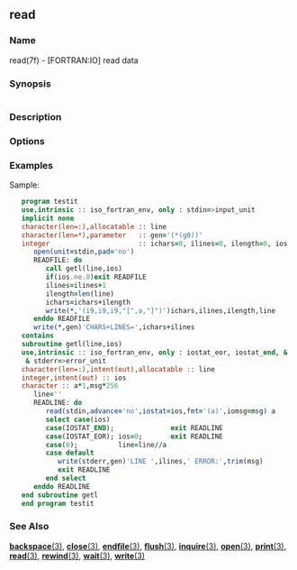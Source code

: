## read

### **Name**
   read(7f) - [FORTRAN:IO] read data
   

### **Synopsis**
```fortran
```
### **Description**
### **Options**
### **Examples**
  Sample:
```fortran
   program testit
   use,intrinsic :: iso_fortran_env, only : stdin=>input_unit
   implicit none
   character(len=:),allocatable :: line
   character(len=*),parameter   :: gen='(*(g0))'
   integer                      :: ichars=0, ilines=0, ilength=0, ios
      open(unit=stdin,pad='no')
      READFILE: do
         call getl(line,ios)
         if(ios.ne.0)exit READFILE
         ilines=ilines+1
         ilength=len(line)
         ichars=ichars+ilength
         write(*,'(i9,i9,i9,"[",a,"]")')ichars,ilines,ilength,line
      enddo READFILE
      write(*,gen)'CHARS+LINES=',ichars+ilines
   contains
   subroutine getl(line,ios)
   use,intrinsic :: iso_fortran_env, only : iostat_eor, iostat_end, &
    & stderr=>error_unit
   character(len=:),intent(out),allocatable :: line
   integer,intent(out) :: ios
   character :: a*1,msg*256
      line=''
      READLINE: do
         read(stdin,advance='no',iostat=ios,fmt='(a)',iomsg=msg) a
         select case(ios)
         case(IOSTAT_END);              exit READLINE
         case(IOSTAT_EOR); ios=0;       exit READLINE
         case(0);          line=line//a
         case default
            write(stderr,gen)'LINE ',ilines,' ERROR:',trim(msg)
            exit READLINE
         end select
      enddo READLINE
   end subroutine getl
   end program testit
```
### **See Also**

[**backspace**(3)](#backspace),
[**close**(3)](#close),
[**endfile**(3)](#endfile),
[**flush**(3)](#flush),
[**inquire**(3)](#inquire),
[**open**(3)](#open),
[**print**(3)](#print),
[**read**(3)](#read),
[**rewind**(3)](#rewind),
[**wait**(3)](#wait),
[**write**(3)](#write)

